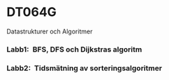 # DT064G
Datastrukturer och Algoritmer

### Labb1:&ensp;BFS, DFS och Dijkstras algoritm
### Labb2:&ensp;Tidsmätning av sorteringsalgoritmer
